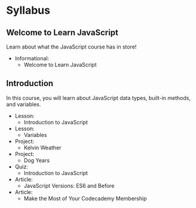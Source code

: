 # Syllabus

## Welcome to Learn JavaScript
Learn about what the JavaScript course has in store!

- Informational:
  - Welcome to Learn JavaScript

## Introduction
In this course, you will learn about JavaScript data types, built-in methods, and variables.

- Lesson:
  - Introduction to JavaScript
- Lesson:
  - Variables
- Project:
  - Kelvin Weather
- Project:
  - Dog Years
- Quiz:
  - Introduction to JavaScript
- Article:
  - JavaScript Versions: ES6 and Before
- Article:
  - Make the Most of Your Codecademy Membership
